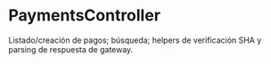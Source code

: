 # PaymentsController

Listado/creación de pagos; búsqueda; helpers de verificación SHA y parsing de respuesta de gateway.
